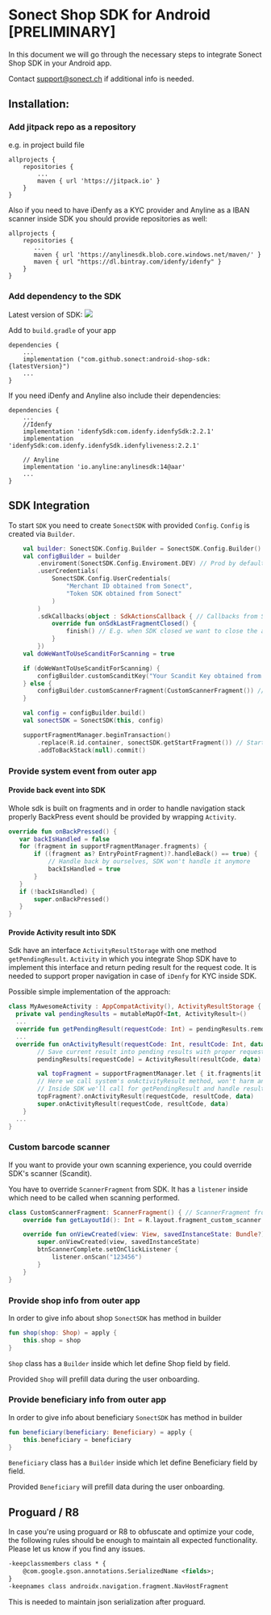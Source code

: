 # Sonect Shop SDK for Android [PRELIMINARY]

In this document we will go through the necessary steps to integrate
Sonect Shop SDK in your Android app. 

Contact support@sonect.ch if additional info is needed.


## Installation: 

### Add jitpack repo as a repository

e.g. in project build file

```Gradle
allprojects {
    repositories {
    	...
        maven { url 'https://jitpack.io' }
    }
}
```

Also if you need to have iDenfy as a KYC provider and Anyline as a IBAN scanner inside SDK you should provide repositories as well:

 ```Gradle
 allprojects {
     repositories {
     	...
        maven { url 'https://anylinesdk.blob.core.windows.net/maven/' }
        maven { url "https://dl.bintray.com/idenfy/idenfy" }
     }
 }
 ```

### Add dependency to the SDK

Latest version of SDK: [![](https://jitpack.io/v/sonect/android-shop-sdk.svg)](https://jitpack.io/#sonect/android-shop-sdk)

Add to `build.gradle` of your app

```Gradle
dependencies {
	...
    implementation ("com.github.sonect:android-shop-sdk:{latestVersion}")
    ...
}
```

If you need iDenfy and Anyline also include their dependencies:

```Gradle
dependencies {
	...
    //Idenfy
    implementation 'idenfySdk:com.idenfy.idenfySdk:2.2.1'
    implementation 'idenfySdk:com.idenfy.idenfySdk.idenfyliveness:2.2.1'

    // Anyline
    implementation 'io.anyline:anylinesdk:14@aar'
    ...
}
```

## SDK Integration 

To start `SDK` you need to create `SonectSDK` with provided `Config`. `Config` is created via `Builder`.

```kotlin
    val builder: SonectSDK.Config.Builder = SonectSDK.Config.Builder()
    val configBuilder = builder
        .enviroment(SonectSDK.Config.Enviroment.DEV) // Prod by default
        .userCredentials(
            SonectSDK.Config.UserCredentials(
                "Merchant ID obtained from Sonect",
                "Token SDK obtained from Sonect"
            )
        )
        .sdkCallbacks(object : SdkActionsCallback { // Callbacks from SDK
            override fun onSdkLastFragmentClosed() {
                finish() // E.g. when SDK closed we want to close the app itself
            }
        })
    val doWeWantToUseScanditForScanning = true

    if (doWeWantToUseScanditForScanning) {
        configBuilder.customScanditKey("Your Scandit Key obtained from Sonect")
    } else {
        configBuilder.customScannerFragment(CustomScannerFragment()) // Provide scanner fragment
    }

    val config = configBuilder.build()
    val sonectSDK = SonectSDK(this, config)

    supportFragmentManager.beginTransaction()
        .replace(R.id.container, sonectSDK.getStartFragment()) // Start SDK fragment
        .addToBackStack(null).commit()
```

### Provide system event from outer app

#### Provide back event into SDK

Whole sdk is built on fragments and in order to handle navigation stack properly BackPress event should be provided by wrapping `Activity`.

```kotlin
override fun onBackPressed() {
   var backIsHandled = false
   for (fragment in supportFragmentManager.fragments) {
       if ((fragment as? EntryPointFragment)?.handleBack() == true) {
           // Handle back by ourselves, SDK won't handle it anymore
           backIsHandled = true
       }
   }
   if (!backIsHandled) {
       super.onBackPressed()
   }
}
```



#### Provide Activity result into SDK

Sdk have an interface `ActivityResultStorage` with one method `getPendingResult`. `Activity` in which you integrate Shop SDK have to implement this interface and return peding result for the request code. It is needed to support proper navigation in case of `iDenfy` for KYC inside SDK.

Possible simple implementation of the approach:

```kotlin
class MyAwesomeActivity : AppCompatActivity(), ActivityResultStorage {
  private val pendingResults = mutableMapOf<Int, ActivityResult>()
  ...
  override fun getPendingResult(requestCode: Int) = pendingResults.remove(requestCode)
  ...
  override fun onActivityResult(requestCode: Int, resultCode: Int, data: Intent?) {
        // Save current result into pending results with proper requestCode
        pendingResults[requestCode] = ActivityResult(resultCode, data)

        val topFragment = supportFragmentManager.let { it.fragments[it.fragments.size - 1] }
        // Here we call system's onActivityResult method, won't harm any other fragments.
        // Inside SDK we'll call for getPendingResult and handle result by SDK.
        topFragment?.onActivityResult(requestCode, resultCode, data)
        super.onActivityResult(requestCode, resultCode, data)
    }
  ...
}
```

### Custom barcode scanner 

If you want to provide your own scanning experience, you could override SDK's scanner (Scandit).

You have to override `ScannerFragment` from SDK. It has a `listener` inside which need to be called when scanning performed.

```kotlin
class CustomScannerFragment: ScannerFragment() { // ScannerFragment from SDK
    override fun getLayoutId(): Int = R.layout.fragment_custom_scanner

    override fun onViewCreated(view: View, savedInstanceState: Bundle?) {
        super.onViewCreated(view, savedInstanceState)
        btnScannerComplete.setOnClickListener {
            listener.onScan("123456")
        }
    }
}
```

### Provide shop info from outer app

In order to give info about shop `SonectSDK` has method in builder

```kotlin
fun shop(shop: Shop) = apply {
    this.shop = shop
}
```

`Shop` class has a `Builder` inside which let define Shop field by field.

Provided `Shop` will prefill data during the user onboarding.

### Provide beneficiary info from outer app

In order to give info about beneficiary `SonectSDK` has method in builder

```kotlin
fun beneficiary(beneficiary: Beneficiary) = apply {
    this.beneficiary = beneficiary
}
```

`Beneficiary` class has a `Builder` inside which let define Beneficiary field by field.

Provided `Beneficiary` will prefill data during the user onboarding.

## Proguard / R8

In case you're using proguard or R8 to obfuscate and optimize your code,
the following rules should be enough to maintain all expected functionality.
Please let us know if you find any issues.

```xml
-keepclassmembers class * {
    @com.google.gson.annotations.SerializedName <fields>;
}
-keepnames class androidx.navigation.fragment.NavHostFragment
```

This is needed to maintain json serialization after proguard.
